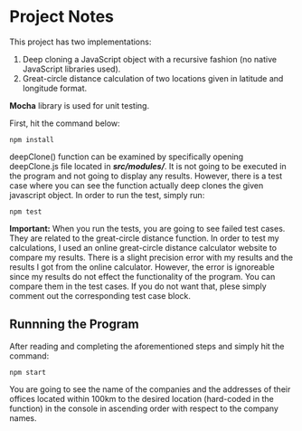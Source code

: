 # Project Notes

This project has two implementations:

1. Deep cloning a JavaScript object with a recursive fashion (no native JavaScript libraries used).
2. Great-circle distance calculation of two locations given in latitude and longitude format.

**Mocha** library is used for unit testing.

First, hit the command below:

    npm install

deepClone() function can be examined by specifically opening deepClone.js file located in **_src/modules/_**. It is not going to be executed in the program and not going to display any results. However, there is a test case where you can see the function actually deep clones the given javascript object. In order to run the test, simply run:

    npm test

**Important:** When you run the tests, you are going to see failed test cases. They are related to the great-circle distance function. In order to test my calculations, I used an online great-circle distance calculator website to compare my results. There is a slight precision error with my results and the results I got from the online calculator. However, the error is ignoreable since my results do not effect the functionality of the program. You can compare them in the test cases. If you do not want that, plese simply comment out the corresponding test case block.

## Runnning the Program

After reading and completing the aforementioned steps and simply hit the command:

    npm start

You are going to see the name of the companies and the addresses of their offices located within 100km to the desired location (hard-coded in the function) in the console in ascending order with respect to the company names.
